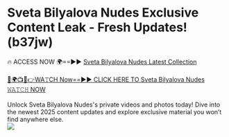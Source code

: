 # Sveta Bilyalova Nudes Exclusive Content Leak - Fresh Updates! (b37jw)

🔥 ACCESS NOW 🌍==►► <a href="https://tinyurl.com/yc657z5k" rel="nofollow">Sveta Bilyalova Nudes Latest Collection</a>
<br><br>
[🔴🌍📺📱👉WA𝚃CH Now==►► CLICK HERE TO Sveta Bilyalova Nudes 𝚆𝙰𝚃𝙲𝙷 NOW](https://tinyurl.com/yc657z5k)
<br><br>
Unlock Sveta Bilyalova Nudes's private videos and photos today! Dive into the newest 2025 content updates and explore exclusive material you won’t find anywhere else.
<br>
<a href="https://tinyurl.com/yc657z5k" rel="nofollow" data-target="animated-image.originalLink"><img src="https://camo.githubusercontent.com/8a4f000d20f83aca3bf7ec5f350d767afa0574a8a352519fd8cfa583a6f93a33/68747470733a2f2f692e696d6775722e636f6d2f644a486b345a712e676966" data-canonical-src="https://i.imgur.com/dJHk4Zq.gif" style="max-width: 100%; display: inline-block;" data-target="animated-image.originalImage"></a>
<br>

